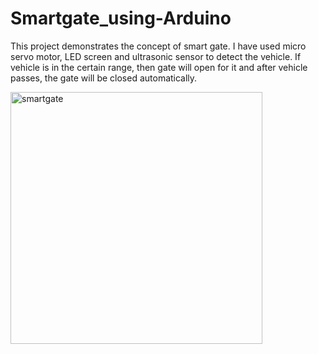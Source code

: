 # Smartgate_using-Arduino
This project demonstrates the concept of smart gate. I have used micro servo motor, LED screen and ultrasonic sensor to detect the vehicle.
If vehicle is in the certain range, then gate will open for it and after vehicle passes, the gate will be closed automatically.

<img width="403" alt="smartgate" src="https://user-images.githubusercontent.com/77804059/175180016-cb7a00ce-5b2a-48a5-a635-9effc0587ee3.png">
